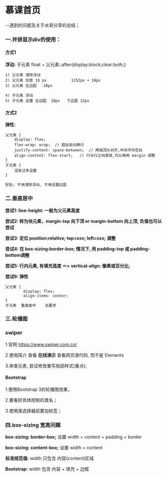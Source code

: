 # 慕课首页

--遇到的问题及关于水哥分享的总结；

### 一.并排显示div的使用：

#### 方式1

**浮动:** 子元素 float + 父元素::after{display:block;clear:both;}

```
1) 父元素 清除浮动
2) 父元素 加宽 18 px           1152px + 18px
3) 父元素 左边距  -18px

4) 子元素 浮动
5) 子元素 设置 左边距  18px   下边距 12px
```



#### 方式2

**弹性:**

```
父元素 {
	display: flex;
	flex-wrap: wrap;  // 超出自动换行
	justify-content: space-between;  // 两端顶头对齐,中间平均空白
	align-content: flex-start;   // 行与行之间紧挨,可以再用 margin 调整
}
子元素 {
	没有过多设置
}

好处: 不用清除浮动, 不用设置边距
```

### 二.垂直居中

**尝试1:  line-height: 一般为父元素高度**

**尝试2:  转为块元素，margin-top 向下顶   or  margin-bottom 向上顶, 负值也可以尝试**

**尝试3:  定位 position:relative; top=xxx; left=xxx;  调整**

**尝试4:  在 box-sizing:border-box; 情况下, 用 padding-top 或 padding-bottom调整**

**尝试5:  行内元素, 有填充高度 ＝>  vertical-align: 像素或百分比;**

**尝试6: 弹性**

```
父元素 {
		display: flex;
		align-items: center;   
}
子元素  重直居中    无要求
```

### 三.轮播图

###  swiper

1.官网  https://www.swiper.com.cn/

2.使用简介   查看 **在线演示**     查看网页源代码, 而不是 Elements

3.审查元素, 尝试修改重写局部样式(重点);

#### Bootstrap

1.使用Bootstrap 3的轮播图效果，

2.要看好具体控制的类名；

3.使用类选择器前要加标签；

### 四.box-sizing   宽高问题

**box-sizing: border-box;**     设置 width = content + padding + border

**box-sizing: content-box;**    设置 width = content

**标准规范值:**   width 只包含  内容(content)区域

**Bootstrap:**   width 包含 内容 + 填充 + 边框